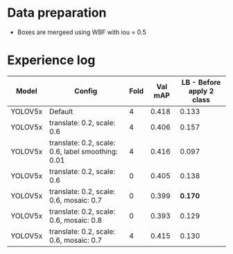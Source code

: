 # Data preparation
- Boxes are mergeed using WBF with iou = 0.5

# Experience log

| Model | Config | Fold | Val mAP | LB - Before apply 2 class |
|--|--|--|--|--|
|YOLOV5x | Default | 4 | 0.418 | 0.133 |
|YOLOV5x | translate: 0.2, scale: 0.6  | 4 | 0.406 | 0.157 |
|YOLOV5x | translate: 0.2, scale: 0.6, label smoothing: 0.01  | 4 | 0.416 | 0.097 |
|YOLOV5x | translate: 0.2, scale: 0.6  | 0 | 0.405 | 0.138 |
|YOLOV5x | translate: 0.2, scale: 0.6, mosaic: 0.7  | 0 | 0.399 | **0.170** |
|YOLOV5x | translate: 0.2, scale: 0.6, mosaic: 0.8  | 0 | 0.393 | 0.129 |
|YOLOV5x | translate: 0.2, scale: 0.6, mosaic: 0.7  | 4 | 0.415 | 0.130 |
